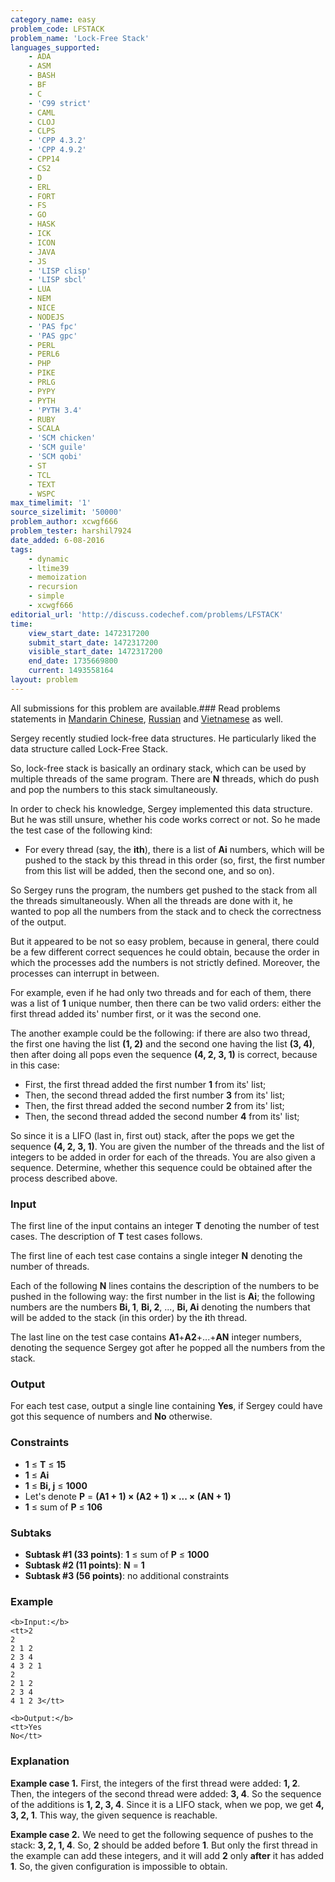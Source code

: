 ```yaml
---
category_name: easy
problem_code: LFSTACK
problem_name: 'Lock-Free Stack'
languages_supported:
    - ADA
    - ASM
    - BASH
    - BF
    - C
    - 'C99 strict'
    - CAML
    - CLOJ
    - CLPS
    - 'CPP 4.3.2'
    - 'CPP 4.9.2'
    - CPP14
    - CS2
    - D
    - ERL
    - FORT
    - FS
    - GO
    - HASK
    - ICK
    - ICON
    - JAVA
    - JS
    - 'LISP clisp'
    - 'LISP sbcl'
    - LUA
    - NEM
    - NICE
    - NODEJS
    - 'PAS fpc'
    - 'PAS gpc'
    - PERL
    - PERL6
    - PHP
    - PIKE
    - PRLG
    - PYPY
    - PYTH
    - 'PYTH 3.4'
    - RUBY
    - SCALA
    - 'SCM chicken'
    - 'SCM guile'
    - 'SCM qobi'
    - ST
    - TCL
    - TEXT
    - WSPC
max_timelimit: '1'
source_sizelimit: '50000'
problem_author: xcwgf666
problem_tester: harshil7924
date_added: 6-08-2016
tags:
    - dynamic
    - ltime39
    - memoization
    - recursion
    - simple
    - xcwgf666
editorial_url: 'http://discuss.codechef.com/problems/LFSTACK'
time:
    view_start_date: 1472317200
    submit_start_date: 1472317200
    visible_start_date: 1472317200
    end_date: 1735669800
    current: 1493558164
layout: problem
---
```

All submissions for this problem are available.###  Read problems statements in [Mandarin Chinese](http://www.codechef.com/download/translated/LTIME39/mandarin/LFSTACK.pdf), [Russian](http://www.codechef.com/download/translated/LTIME39/russian/LFSTACK.pdf) and [Vietnamese](http://www.codechef.com/download/translated/LTIME39/vietnamese/LFSTACK.pdf) as well.

Sergey recently studied lock-free data structures. He particularly liked the data structure called Lock-Free Stack.

So, lock-free stack is basically an ordinary stack, which can be used by multiple threads of the same program. There are **N** threads, which do push and pop the numbers to this stack simultaneously.

In order to check his knowledge, Sergey implemented this data structure. But he was still unsure, whether his code works correct or not. So he made the test case of the following kind:

- For every thread (say, the **ith**), there is a list of **Ai** numbers, which will be pushed to the stack by this thread in this order (so, first, the first number from this list will be added, then the second one, and so on).

So Sergey runs the program, the numbers get pushed to the stack from all the threads simultaneously. When all the threads are done with it, he wanted to pop all the numbers from the stack and to check the correctness of the output.

But it appeared to be not so easy problem, because in general, there could be a few different correct sequences he could obtain, because the order in which the processes add the numbers is not strictly defined. Moreover, the processes can interrupt in between.

For example, even if he had only two threads and for each of them, there was a list of **1** unique number, then there can be two valid orders: either the first thread added its' number first, or it was the second one.

The another example could be the following: if there are also two thread, the first one having the list **(1, 2)** and the second one having the list **(3, 4)**, then after doing all pops even the sequence **(4, 2, 3, 1)** is correct, because in this case:

- First, the first thread added the first number **1** from its' list;
- Then, the second thread added the first number **3** from its' list;
- Then, the first thread added the second number **2** from its' list;
- Then, the second thread added the second number **4** from its' list;

So since it is a LIFO (last in, first out) stack, after the pops we get the sequence **(4, 2, 3, 1)**. You are given the number of the threads and the list of integers to be added in order for each of the threads. You are also given a sequence. Determine, whether this sequence could be obtained after the process described above.

### Input

The first line of the input contains an integer **T** denoting the number of test cases. The description of **T** test cases follows.

The first line of each test case contains a single integer **N** denoting the number of threads.

Each of the following **N** lines contains the description of the numbers to be pushed in the following way: the first number in the list is **Ai**; the following numbers are the numbers **Bi, 1**, **Bi, 2**, ..., **Bi, Ai** denoting the numbers that will be added to the stack (in this order) by the **i**th thread.

The last line on the test case contains **A1**+**A2**+...+**AN** integer numbers, denoting the sequence Sergey got after he popped all the numbers from the stack.

### Output

For each test case, output a single line containing **Yes**, if Sergey could have got this sequence of numbers and **No** otherwise.

### Constraints

- **1** ≤ **T** ≤ **15**
- **1** ≤ **Ai**
- **1** ≤ **Bi, j** ≤ **1000**
- Let's denote **P** = **(A1 + 1) × (A2 + 1) × ... × (AN + 1)**
- **1** ≤ sum of **P** ≤ **106**

### Subtaks

- **Subtask #1 (33 points)**: **1** ≤ sum of **P** ≤ **1000**
- **Subtask #2 (11 points)**: **N** = **1**
- **Subtask #3 (56 points)**: no additional constraints

### Example

```
<b>Input:</b>
<tt>2
2
2 1 2
2 3 4
4 3 2 1
2
2 1 2
2 3 4
4 1 2 3</tt>

<b>Output:</b>
<tt>Yes
No</tt>

```
### Explanation

**Example case 1.** First, the integers of the first thread were added: **1, 2**. Then, the integers of the second thread were added: **3, 4**. So the sequence of the additions is **1, 2, 3, 4**. Since it is a LIFO stack, when we pop, we get **4, 3, 2, 1**. This way, the given sequence is reachable.

**Example case 2.** We need to get the following sequence of pushes to the stack: **3, 2, 1, 4**. So, **2** should be added before **1**. But only the first thread in the example can add these integers, and it will add **2** only **after** it has added **1**. So, the given configuration is impossible to obtain.